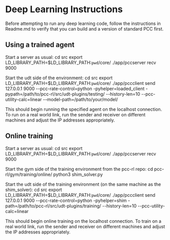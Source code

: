 # Deep Learning Instructions

Before attempting to run any deep learning code, follow the instructions in
Readme.md to verify that you can build and a version of standard PCC first.

## Using a trained agent

Start a server as usual:
cd src
export LD\_LIBRARY\_PATH=$LD\_LIBRARY\_PATH:`pwd`/core/
./app/pccserver recv 9000

Start the udt side of the environment:
cd src
export LD\_LIBRARY\_PATH=$LD\_LIBRARY\_PATH:`pwd`/core/
./app/pccclient send 127.0.0.1 9000 --pcc-rate-control=python -pyhelper=loaded\_client -pypath=/path/to/pcc-rl/src/udt-plugins/testing/ --history-len=10 --pcc-utility-calc=linear --model-path=/path/to/your/model/

This should begin running the specified agent on the localhost connection. To run on a real world link, run the sender and receiver on different machines and adjust the IP addresses appropriately.

## Online training

Start a server as usual:
cd src
export LD\_LIBRARY\_PATH=$LD\_LIBRARY\_PATH:`pwd`/core/
./app/pccserver recv 9000

Start the gym side of the training environment from the pcc-rl repo:
cd pcc-rl/gym/training/online/
python3 shim\_solver.py

Start the udt side of the training environment (on the same machine as the shim\_solver):
cd src
export LD\_LIBRARY\_PATH=$LD\_LIBRARY\_PATH:`pwd`/core/
./app/pccclient send 127.0.0.1 9000 --pcc-rate-control=python -pyhelper=shim -path=/path/to/pcc-rl/src/udt-plugins/training/ --history-len=10 --pcc-utility-calc=linear

This should begin online training on the localhost connection. To train on a real world link, run the sender and receiver on different machines and adjust the IP addresses appropriately.
